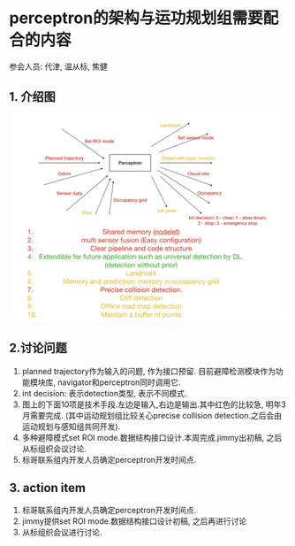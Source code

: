 # perceptron的架构与运功规划组需要配合的内容

参会人员: 代津, 温从标, 焦健

## 1. 介绍图

![226072181](pic/226072181.jpg)

## 2.讨论问题

1. planned trajectory作为输入的问题, 作为接口预留. 目前避障检测模块作为功能模块库, navigator和perceptron同时调用它.
2. int decision: 表示detection类型, 表示不同模式.
3. 图上的下面10项是技术手段.左边是输入,右边是输出.其中红色的比较急, 明年3月需要完成. (其中运动规划组比较关心precise collision detection.之后会由运动规划与感知组共同开发).
4. 多种避障模式set ROI mode.数据结构接口设计.本周完成.jimmy出初稿, 之后从标组织会议讨论.
5. 标哥联系组内开发人员确定perceptron开发时间点.

## 3. action item

1. 标哥联系组内开发人员确定perceptron开发时间点.
2. jimmy提供set ROI mode.数据结构接口设计初稿, 之后再进行讨论
3. 从标组织会议进行讨论.